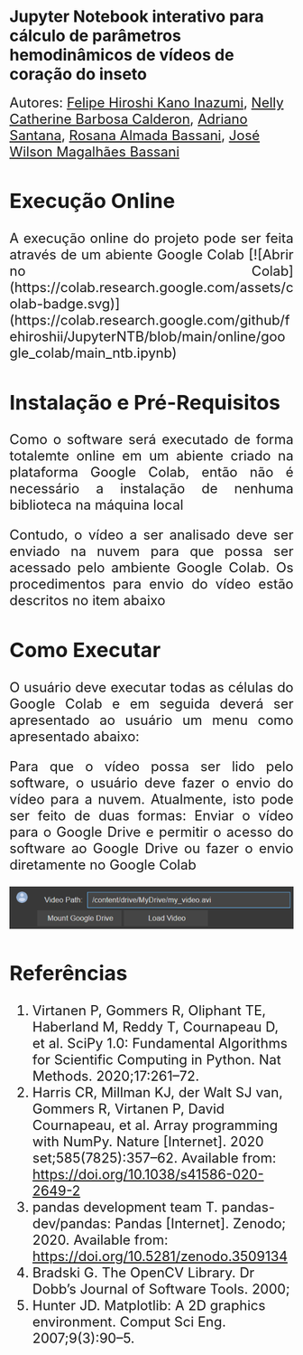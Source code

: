 # Jupyter Notebook interativo para cálculo de parâmetros hemodinâmicos de vídeos de coração do inseto

<font size=5>Autores: [Felipe Hiroshi Kano Inazumi](mailto:f215696@dac.unicamp.br),
[Nelly Catherine Barbosa Calderon](mailto:n160942@dac.unicamp.br), 
[Adriano Santana](mailto:adriano.rsantana@gmail.com),
[Rosana Almada Bassani](mailto:arbassani@unicamp.br), 
[José Wilson Magalhães Bassani](bassani@unicamp.br)

## Execução Online  
<p style='text-align: justify;'> A execução online do projeto pode ser feita através de um abiente Google Colab [![Abrir no Colab](https://colab.research.google.com/assets/colab-badge.svg)](https://colab.research.google.com/github/fehiroshii/JupyterNTB/blob/main/online/google_colab/main_ntb.ipynb)
 </p>

## Instalação e Pré-Requisitos

<p style='text-align: justify;'> Como o software será executado de forma totalemte online em um abiente criado na plataforma Google Colab, então não é necessário a instalação de nenhuma biblioteca na máquina local</p>

<p style='text-align: justify;'> Contudo, o vídeo a ser analisado deve ser enviado na nuvem para que possa ser acessado pelo ambiente Google Colab. Os procedimentos para envio do vídeo estão descritos no item abaixo</p>

## Como Executar

<p style='text-align: justify;'>O usuário deve executar todas as células do Google Colab e em seguida deverá ser apresentado ao usuário um menu como apresentado abaixo:</p>


<p style='text-align: justify;'>Para que o vídeo possa ser lido pelo software, o usuário deve fazer o envio do vídeo para a nuvem. Atualmente, isto pode ser feito de duas formas: Enviar o vídeo para o Google Drive e permitir o acesso do software ao Google Drive ou fazer o envio diretamente no Google Colab</p>

![image info](./google_colab/colab_menu.png)

  

## Referências

1.	Virtanen P, Gommers R, Oliphant TE, Haberland M, Reddy T, Cournapeau D, et al. SciPy 1.0: Fundamental Algorithms for Scientific Computing in Python. Nat Methods. 2020;17:261–72. 
2.	Harris CR, Millman KJ, der Walt SJ van, Gommers R, Virtanen P, David Cournapeau, et al. Array programming with NumPy. Nature [Internet]. 2020 set;585(7825):357–62. Available from: https://doi.org/10.1038/s41586-020-2649-2
3.	pandas development team T. pandas-dev/pandas: Pandas [Internet]. Zenodo; 2020. Available from: https://doi.org/10.5281/zenodo.3509134
4.	Bradski G. The OpenCV Library. Dr Dobb’s Journal of Software Tools. 2000; 
5.	Hunter JD. Matplotlib: A 2D graphics environment. Comput Sci Eng. 2007;9(3):90–5. 